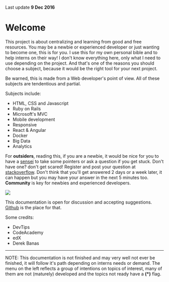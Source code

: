 <p class="pull-right">
  Last update <strong>9 Dec 2016</strong>
</p>

# Welcome

This project is about <span class="highlight">centralizing</span> and <span class="highlight">learning</span> from good and <span class="highlight">free</span> resources. You may be a newbie or experienced developer or just wanting to become one, this is for you. I use this for my own personal bible and to help interns on their way! I don't know everything here, only what I need to use depending on the project. And that's one of the reasons you should choose a subject, because it would be the right tool for your next project.

Be warned, this is made from a Web developer's point of view. All of these subjects are tendentious and partial.

Subjects include:

- HTML, CSS and Javascript
- Ruby on Rails
- Microsoft's MVC
- Mobile development
- Responsive
- React & Angular
- Docker
- Big Data
- Analytics

For **outsiders**, reading this, if you are a newbie, it would be nice for you to have a [sensei](https://en.wikipedia.org/wiki/Sensei) to take some pointers or ask a question if you get stuck. Don't have one? don't get scared! Register and post your question at [stackoverflow](http://stackoverflow.com/). Don't think that you'll get answered 2 days or a week later, it can happen but you may have your answer in the next 5 minutes too. __Community__ is key for newbies and experienced developers.

![](/img/much-to-learn.jpg)


This documentation is open for discussion and accepting suggestions. [Github](https://github.com/tostasqb/qb-docs) is the place for that.

Some credits:

- DevTips
- CodeAcademy
- edX
- Derek Banas

---

<span class="highlight">NOTE:</span> This documentation is not finished and may very well not ever be finished, it will follow it's path depending on interns needs or demand. The menu on the left reflects a group of intentions on topics of interest, many of them are not (maturely) developed and the topics not ready have a **(*)** flag.

